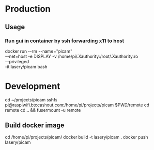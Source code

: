 # Production

## Usage

### Run gui in container by ssh forwarding x11 to host
docker run --rm --name="picam" \
  --net=host -e DISPLAY -v /home/pi/.Xauthority:/root/.Xauthority:ro \
  --privileged \
  -it lasery/picam bash

# Development
cd ~/projects/picam
sshfs pi@raspiwifi.btccashout.com:/home/pi/projects/picam $PWD/remote
cd remote
cd .. && fusermount -u remote

## Build docker image
cd /home/pi/projects/picam/
docker build -t lasery/picam .
docker push lasery/picam
